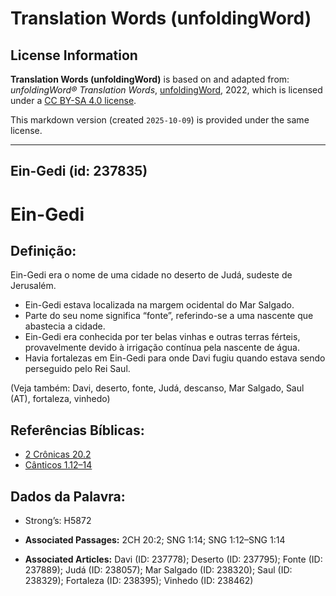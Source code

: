 # Translation Words (unfoldingWord)

## License Information

**Translation Words (unfoldingWord)** is based on and adapted from: _unfoldingWord® Translation Words_, [unfoldingWord](https://unfoldingword.org/utw), 2022, which is licensed under a [CC BY-SA 4.0 license](https://creativecommons.org/licenses/by-sa/4.0/legalcode.en).

This markdown version (created `2025-10-09`) is provided under the same license.



--------------------------------

## Ein-Gedi (id: 237835)

Ein\-Gedi
=========

Definição:
----------

Ein\-Gedi era o nome de uma cidade no deserto de Judá, sudeste de Jerusalém.

* Ein\-Gedi estava localizada na margem ocidental do Mar Salgado.
* Parte do seu nome significa “fonte”, referindo\-se a uma nascente que abastecia a cidade.
* Ein\-Gedi era conhecida por ter belas vinhas e outras terras férteis, provavelmente devido à irrigação contínua pela nascente de água.
* Havia fortalezas em Ein\-Gedi para onde Davi fugiu quando estava sendo perseguido pelo Rei Saul.

(Veja também: Davi, deserto, fonte, Judá, descanso, Mar Salgado, Saul (AT), fortaleza, vinhedo)

Referências Bíblicas:
---------------------

* [2 Crônicas 20\.2](https://ref.ly/2Chr20:2)
* [Cânticos 1\.12–14](https://ref.ly/Song1:12-Song1:14)

Dados da Palavra:
-----------------

* Strong’s: H5872

* **Associated Passages:** 2CH 20:2; SNG 1:14; SNG 1:12–SNG 1:14
* **Associated Articles:** Davi (ID: 237778); Deserto (ID: 237795); Fonte (ID: 237889); Judá (ID: 238057); Mar Salgado (ID: 238320); Saul (ID: 238329); Fortaleza (ID: 238395); Vinhedo (ID: 238462)

